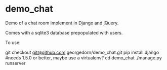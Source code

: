 demo_chat
=========

Demo of a chat room implement in Django and jQuery.

Comes with a sqlite3 database prepopulated with users.

To use:

git checkout git@github.com:georgedorn/demo_chat.git
pip install django #needs 1.5.0 or better, maybe use a virtualenv?
cd demo_chat
./manage.py runserver
